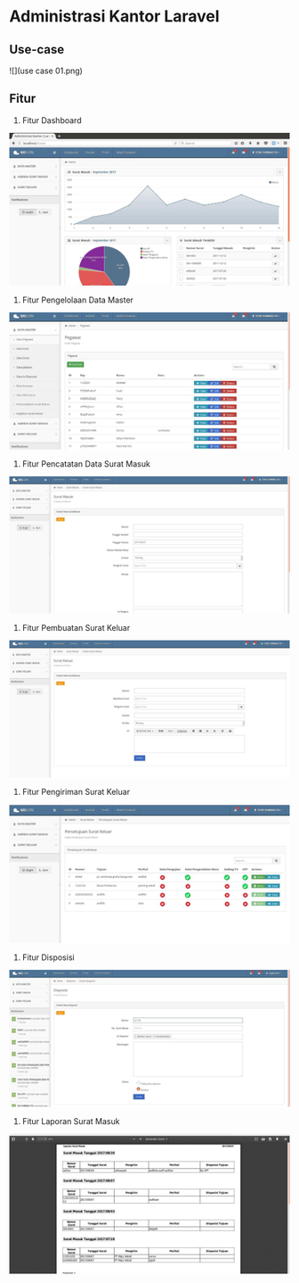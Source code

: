 # Administrasi Kantor Laravel

## Use-case

![](use case 01.png)

## Fitur

1. Fitur Dashboard

![](Page-1-Image-1.jpg)

1. Fitur Pengelolaan Data Master

![](Page-1-Image-2.jpg)

1. Fitur Pencatatan Data Surat Masuk

![](Page-2-Image-3.jpg)

1. Fitur Pembuatan Surat Keluar

![](Page-2-Image-4.jpg)

1. Fitur Pengiriman Surat Keluar

![](Page-3-Image-5.jpg)

1. Fitur Disposisi

![](Page-3-Image-6.jpg)

1. Fitur Laporan Surat Masuk

![](Page-4-Image-7.jpg)
